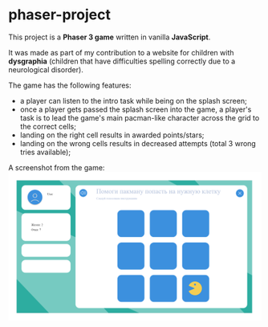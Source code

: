 # phaser-project
This project is a **Phaser 3 game** written in vanilla **JavaScript**.

It was made as part of my contribution to a website for children with **dysgraphia** (children that have difficulties spelling correctly due to a neurological disorder).

The game has the following features:
- a player can listen to the intro task while being on the splash screen;
- once a player gets passed the splash screen into the game, a player's task is to lead the game's main pacman-like character across the grid to the correct cells;
- landing on the right cell results in awarded points/stars;
- landing on the wrong cells results in decreased attempts (total 3 wrong tries available);

A screenshot from the game:
![Game screenshot](src/assets/imgs/game_screenshot.png)


